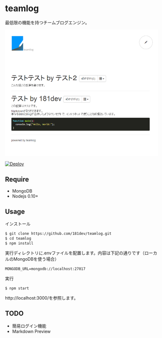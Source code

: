 teamlog
=======

最低限の機能を持つチームブログエンジン。

![screenshot](screenshot.png)

[![Deploy](https://www.herokucdn.com/deploy/button.png)](https://heroku.com/deploy)

Require
-------

 * MongoDB
 * Nodejs 0.10+

Usage
----------

インストール

```
$ git clone https://github.com/181dev/teamlog.git
$ cd teamlog
$ npm install
```

実行ディレクトリに.envファイルを配置します。内容は下記の通りです（ローカルのMongoDBを使う場合）

```
MONGODB_URL=mongodb://localhost:27017
```


実行

```
$ npm start
```

http://localhost:3000/を参照します。



TODO
----------

 * 簡易ログイン機能
 * Markdown Preview

